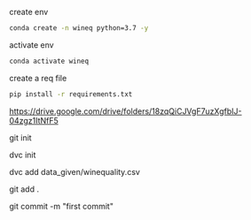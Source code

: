 create env

```bash
conda create -n wineq python=3.7 -y
```

activate env
```bash
conda activate wineq
```

create a req file
```bash
pip install -r requirements.txt
```

https://drive.google.com/drive/folders/18zqQiCJVgF7uzXgfbIJ-04zgz1ItNfF5

git init

dvc init

dvc add data_given/winequality.csv

git add .

git commit -m "first commit"


